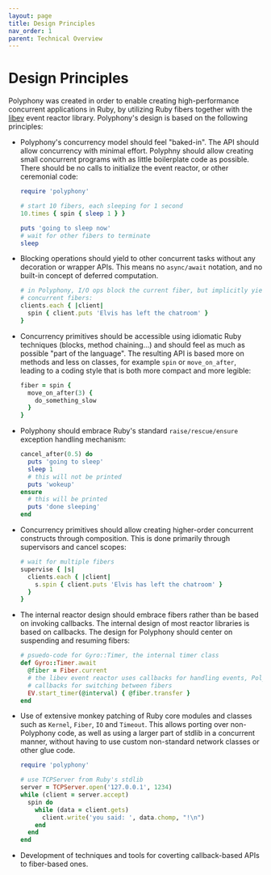 ```yaml
---
layout: page
title: Design Principles
nav_order: 1
parent: Technical Overview
---
```

# Design Principles

Polyphony was created in order to enable creating high-performance concurrent
applications in Ruby, by utilizing Ruby fibers together with the
[libev](http://pod.tst.eu/http://cvs.schmorp.de/libev/ev.pod) event reactor
library. Polyphony's design is based on the following principles:

- Polyphony's concurrency model should feel "baked-in". The API should allow
  concurrency with minimal effort. Polyphny should allow creating small
  concurrent programs with as little boilerplate code as possible. There
  should be no calls to initialize the event reactor, or other ceremonial code:

  ```ruby
  require 'polyphony'

  # start 10 fibers, each sleeping for 1 second
  10.times { spin { sleep 1 } }

  puts 'going to sleep now'
  # wait for other fibers to terminate
  sleep
  ```

- Blocking operations should yield to other concurrent tasks without any
  decoration or wrapper APIs. This means no `async/await` notation, and no
  built-in concept of deferred computation.

  ```ruby
  # in Polyphony, I/O ops block the current fiber, but implicitly yield to other
  # concurrent fibers:
  clients.each { |client|
    spin { client.puts 'Elvis has left the chatroom' }
  }
  ```

- Concurrency primitives should be accessible using idiomatic Ruby techniques
  (blocks, method chaining...) and should feel as much as possible "part of the
  language". The resulting API is based more on methods and less on classes,
  for example `spin` or `move_on_after`, leading to a coding style that is both
  more compact and more legible:

  ```ruby
  fiber = spin {
    move_on_after(3) {
      do_something_slow
    }
  }
  ```
- Polyphony should embrace Ruby's standard `raise/rescue/ensure` exception
  handling mechanism:

  ```ruby
  cancel_after(0.5) do
    puts 'going to sleep'
    sleep 1
    # this will not be printed
    puts 'wokeup'
  ensure
    # this will be printed
    puts 'done sleeping'
  end
  ```

- Concurrency primitives should allow creating higher-order concurrent 
  constructs through composition. This is done primarily through supervisors and
  cancel scopes:

  ```ruby
  # wait for multiple fibers
  supervise { |s|
    clients.each { |client|
      s.spin { client.puts 'Elvis has left the chatroom' }
    }
  }
  ```

- The internal reactor design should embrace fibers rather than be based on
  invoking callbacks. The internal design of most reactor libraries is based on
  callbacks. The design for Polyphony should center on suspending and resuming
  fibers:

  ```ruby
  # psuedo-code for Gyro::Timer, the internal timer class
  def Gyro::Timer.await
    @fiber = Fiber.current
    # the libev event reactor uses callbacks for handling events, Polyphony uses
    # callbacks for switching between fibers
    EV.start_timer(@interval) { @fiber.transfer }
  end
  ```

- Use of extensive monkey patching of Ruby core modules and classes such as
  `Kernel`, `Fiber`, `IO` and `Timeout`. This allows porting over non-Polyphony
  code, as well as using a larger part of stdlib in a concurrent manner, without
  having to use custom non-standard network classes or other glue code.

  ```ruby
  require 'polyphony'

  # use TCPServer from Ruby's stdlib
  server = TCPServer.open('127.0.0.1', 1234)
  while (client = server.accept)
    spin do
      while (data = client.gets)
        client.write('you said: ', data.chomp, "!\n")
      end
    end
  end
  ```

- Development of techniques and tools for coverting callback-based APIs to
  fiber-based ones.
